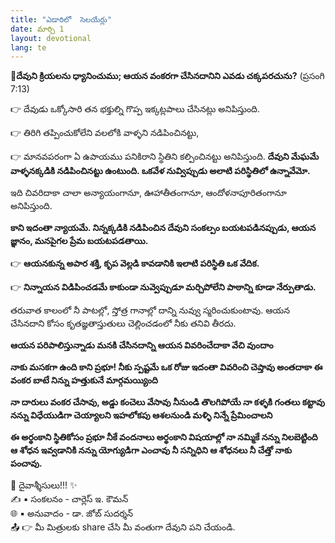 ```yaml
---
title: "ఎడారిలో  సెలయేర్లు"
date: మార్చి 1
layout: devotional
lang: te
---
```



**📖దేవుని క్రియలను ధ్యానించుము; ఆయన వంకరగా చేసినదానిని ఎవడు చక్కపరచును?**
  (ప్రసంగి 7:13)

👉 దేవుడు ఒక్కోసారి తన భక్తుల్ని గొప్ప ఇక్కట్లపాలు చేసినట్లు అనిపిస్తుంది. 

👉 తిరిగి తప్పించుకోలేని వలలోకి వాళ్ళని నడిపించినట్టు, 

👉 మానవపరంగా ఏ ఉపాయము పనికిరాని స్థితిని కల్పించినట్టు అనిపిస్తుంది. **దేవుని మేఘమే  వాళ్ళనక్కడికి నడిపించినట్టు ఉంటుంది. ఒకవేళ నువ్విప్పుడు అలాటి పరిస్థితిలో ఉన్నావేమో.**

ఇది చివరిదాకా చాలా అన్యాయంగానూ, ఊహాతీతంగానూ, ఆందోళనాపూరితంగానూ అనిపిస్తుంది. 

**కాని ఇదంతా న్యాయమే. నిన్నక్కడికి నడిపించిన దేవుని సంకల్పం బయటపడినప్పుడు, ఆయన జ్ఞానం, మనపైగల ప్రేమ బయటపడతాయి.**

👉 **ఆయనకున్న అపార శక్తి, కృప వెల్లడి కావడానికి ఇలాటి పరిస్థితి ఒక వేదిక.**

👉 **నిన్నాయన విడిపించడమే కాకుండా నువ్వెప్పుడూ మర్చిపోలేని పాఠాన్ని కూడా నేర్పుతాడు.**

 తరువాత కాలంలో నీ పాటల్లో, స్తోత్ర గానాల్లో దాన్ని నువ్వు స్మరించుకుంటావు. ఆయన చేసినదాని కోసం కృతజ్ఞతాస్తుతులు చెల్లించడంలో నీకు తనివి తీరదు.

**ఆయన పరిపాలిస్తున్నాడు మనకి చేసినదాన్ని ఆయన వివరించేదాకా వేచి వుందాం**

**నాకు మసకగా ఉంది కాని ప్రభూ! నీకు స్పష్టమే ఒక రోజు ఇదంతా వివరించి చెప్తావు అంతదాకా ఈ వంకర బాటే నిన్ను హత్తుకునే మార్గమయ్యింది**

**నా దారులు వంకర చేసావు, అడ్డు కంచెలు వేసావు నీనుండి తొలగిపోయే నా కళ్ళకి గంతలు కట్టావు నన్ను విధేయుడిగా చెయ్యాలని ఇహలోకపు ఆశలనుండి మళ్ళి నిన్నే ప్రేమించాలని**

**ఈ అర్థంకాని స్థితికోసం ప్రభూ నీకే వందనాలు అర్థంకాని విషయాల్లో నా నమ్మికే నన్ను నిలబెట్టింది ఆ శోధన ఇవ్వడానికి నన్ను యోగ్యుడిగా ఎంచావు నీ సన్నిధిని ఆ శోధనలు నీ చేత్తో నాకు పంచావు.**

<div class="blessing">🙏 <span class="bless-text">దైవాశ్శీసులు!!!</span> ✨</div>

<div class="credit">✍️ <span class="credit-text">▪ సంకలనం - చార్లెస్ ఇ. కౌమన్</span></div>
<div class="credit">🌐 <span class="credit-text">▪ అనువాదం - డా. జోబ్ సుదర్శన్</span></div>


<div class="share">📤 👉 <span class="share-text">మీ మిత్రులకు share చేసి మీ వంతుగా దేవుని పని చేయండి.</span></div>
